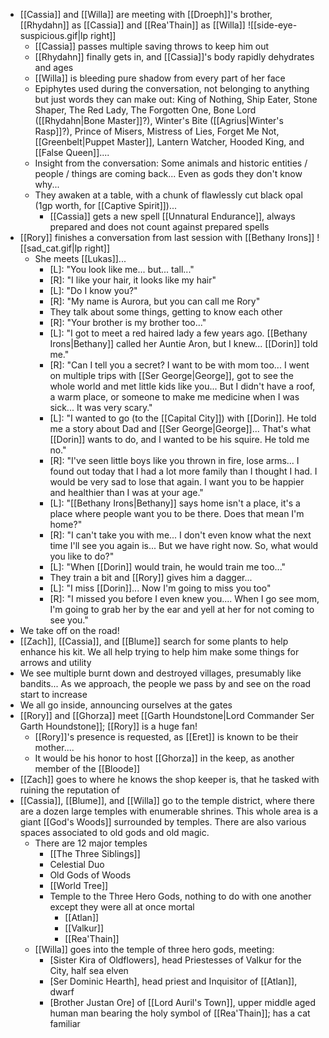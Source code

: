 - [[Cassia]] and [[Willa]] are meeting with [[Droeph]]'s brother, [[Rhydahn]] as [[Cassia]] and [[Rea'Thain]] as [[Willa]] ![[side-eye-suspicious.gif|lp right]]
	- [[Cassia]] passes multiple saving throws to keep him out 
	- [[Rhydahn]] finally gets in, and [[Cassia]]'s body rapidly dehydrates and ages 
	- [[Willa]] is bleeding pure shadow from every part of her face
	- Epiphytes used during the conversation, not belonging to anything but just words they can make out: King of Nothing, Ship Eater, Stone Shaper, The Red Lady, The Forgotten One, Bone Lord ([[Rhydahn|Bone Master]]?), Winter's Bite ([[Agrius|Winter's Rasp]]?), Prince of Misers, Mistress of Lies, Forget Me Not, [[Greenbelt|Puppet Master]], Lantern Watcher, Hooded King, and [[False Queen]].... 
	- Insight from the conversation: Some animals and historic entities / people / things are coming back... Even as gods they don't know why...
	- They awaken at a table, with a chunk of flawlessly cut black opal (1gp worth, for [[Captive Spirit]])... 
		- [[Cassia]] gets a new spell [[Unnatural Endurance]], always prepared and does not count against prepared spells
- [[Rory]] finishes a conversation from last session with [[Bethany Irons]] ![[sad_cat.gif|lp right]]
	- She meets [[Lukas]]...
		- [L]: "You look like me... but... tall..."
		- [R]: "I like your hair, it looks like my hair"
		- [L]: "Do I know you?"
		- [R]: "My name is Aurora, but you can call me Rory"
		- They talk about some things, getting to know each other
		- [R]: "Your brother is my brother too..."
		- [L]: "I got to meet a red haired lady a few years ago. [[Bethany Irons|Bethany]] called her Auntie Aron, but I knew... [[Dorin]] told me."
		- [R]: "Can I tell you a secret? I want to be with mom too... I went on multiple trips with [[Ser George|George]], got to see the whole world and met little kids like you... But I didn't have a roof, a warm place, or someone to make me medicine when I was sick... It was very scary."
		- [L]: "I wanted to go (to the [[Capital City]]) with [[Dorin]]. He told me a story about Dad and [[Ser George|George]]... That's what [[Dorin]] wants to do, and I wanted to be his squire. He told me no."
		- [R]: "I've seen little boys like you thrown in fire, lose arms... I found out today that I had a lot more family than I thought I had. I would be very sad to lose that again. I want you to be happier and healthier than I was at your age."
		- [L]: "[[Bethany Irons|Bethany]] says home isn't a place, it's a place where people want you to be there. Does that mean I'm home?"
		- [R]: "I can't take you with me... I don't even know what the next time I'll see you again is... But we have right now. So, what would you like to do?"
		- [L]: "When [[Dorin]] would train, he would train me too..."
		- They train a bit and [[Rory]] gives him a dagger...
		- [L]: "I miss [[Dorin]]... Now I'm going to miss you too"
		- [R]: "I missed you before I even knew you.... When I go see mom, I'm going to grab her by the ear and yell at her for not coming to see you."
- We take off on the road!
- [[Zach]], [[Cassia]], and [[Blume]] search for some plants to help enhance his kit. We all help trying to help him make some things for arrows and utility
- We see multiple burnt down and destroyed villages, presumably like bandits... As we approach, the people we pass by and see on the road start to increase
- We all go inside, announcing ourselves at the gates
- [[Rory]] and [[Ghorza]] meet [[Garth Houndstone|Lord Commander Ser Garth Houndstone]]; [[Rory]] is a huge fan!
	- [[Rory]]'s presence is requested, as [[Eret]] is known to be their mother....
	- It would be his honor to host [[Ghorza]] in the keep, as another member of the [[Bloode]]
- [[Zach]] goes to where he knows the shop keeper is, that he tasked with ruining the reputation of
- [[Cassia]], [[Blume]], and [[Willa]] go to the temple district, where there are a dozen large temples with enumerable shrines. This whole area is a giant [[God's Woods]] surrounded by temples. There are also various spaces associated to old gods and old magic.
	- There are 12 major temples
		- [[The Three Siblings]]
		- Celestial Duo
		- Old Gods of Woods
		- [[World Tree]]
		- Temple to the Three Hero Gods, nothing to do with one another except they were all at once mortal
			- [[Atlan]]
			- [[Valkur]]
			- [[Rea'Thain]]
	- [[Willa]] goes into the temple of three hero gods, meeting:
		- [Sister Kira of Oldflowers], head Priestesses of Valkur for the City, half sea elven
		- [Ser Dominic Hearth], head priest and Inquisitor of [[Atlan]], dwarf
		- [Brother Justan Ore] of [[Lord Auril's Town]], upper middle aged human man bearing the holy symbol of [[Rea'Thain]]; has a cat familiar